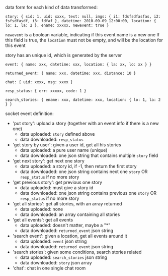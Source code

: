 data form for each kind of data transformed:

``
story: {
    sid: 1,
    uid: xxxx,
    text: null,
    imgs: {
        i1: fdsfsdfasfas,
        i2: fsfsdfasdf,
        i3: fdfaf
    },
    datetime: 2010-09-09 12:00:00,
    location: {
        lo: 1,
        la: 2
    },
    ename: xxxxx,
    newevent: true
}
``

`newevent` is a boolean variable, indicating if this event name is a new one
If this field is true, the `location` must not be empty, and will be the location
for this event

story has an unique id, which is generated by the server

``
event: {
    name: xxx,
    datetime: xxx,
    location: {
        la: xx,
        lo: xx
    }
}
``

``
returned_event: {
    name: xxx,
    datetime: xxx,
    distance: 10
}
``

``
chat: {
    uid: xxxx,
    msg: xxxx
}
``

``
resp_status: {
    err: xxxxx,
    code: 1
}
``

``
search_stories: {
    ename: xxx,
    datetime: xxx,
    location: {
        lo: 1,
        la: 2
    }
}
``

socket event definition:
* 'put story': upload a story (together with an event info if there is a new one)
    * data uploaded: `story` defined above
    * data downloaded: `resp_status`
* 'get story by user': given a user id, get all his stories
    * data uploaded: a pure user name (unique)
    * data downloaded: one json string that contains multiple `story` field
* 'get next story': get next one story
    * data uploaded: a story id, if -1, then return the first story
    * data downloaded: one json string contains next one `story` OR `resp_status` if no more story
* 'get previous story': get previous one story
    * data uploaded: must give a story id
    * data downloaded: one json string contains previous one `story` OR `resp_status` if no more 
    story
* 'get all stories': get all stories, with an array returned
    * data uploaded: none
    * data downloaded: an array containing all stories
* 'get all events': get all events
    * data uploaded: doesn't matter, maybe a "*"
    * data downloaded: `returned_event` json string
* 'search event': given a location, get all events around it
    * data uploaded: `event` json string
    * data downloaded: `returned_event` json string
* 'search stories': given some conditions, search stories related
    * data uploaded: `search_stories` json string
    * data downloaded: `story` json array 
* 'chat': chat in one single chat room